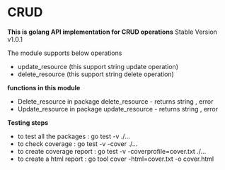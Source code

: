# CRUD

<b>This is golang API implementation for CRUD operations</b>
Stable Version v1.0.1

The module supports below operations
- update_resource (this support string update operation)
- delete_resource (this support string delete operation)

<b> functions in this module </b>
- Delete_resource in package delete_resource - returns string , error
- Update_resource in package update_resource - returns string , error

<b>Testing steps</b>
- to test all the packages : go test -v ./...
- to check coverage : go test -v -cover ./...
- to create coverage report : go test -v -coverprofile=cover.txt ./...
- to create a html report : go tool cover -html=cover.txt -o cover.html 